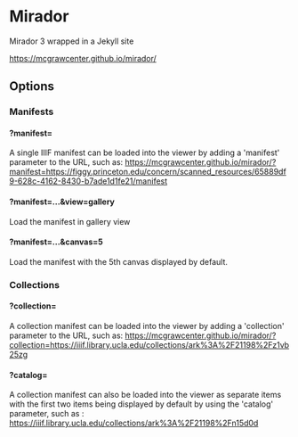 # Mirador
Mirador 3 wrapped in a Jekyll site

https://mcgrawcenter.github.io/mirador/

## Options
### Manifests

#### ?manifest=

A single IIIF manifest can be loaded into the viewer by adding a 'manifest' parameter to the URL, such as:
https://mcgrawcenter.github.io/mirador/?manifest=https://figgy.princeton.edu/concern/scanned_resources/65889df9-628c-4162-8430-b7ade1d1fe21/manifest

#### ?manifest=...&view=gallery
Load the manifest in gallery view

#### ?manifest=...&canvas=5
Load the manifest with the 5th canvas displayed by default.

### Collections
#### ?collection=

A collection manifest can be loaded into the viewer by adding a 'collection' parameter to the URL, such as:
https://mcgrawcenter.github.io/mirador/?collection=https://iiif.library.ucla.edu/collections/ark%3A%2F21198%2Fz1vb25zg

#### ?catalog=

A collection manifest can also be loaded into the viewer as separate items with the first two items being displayed by default by using the 'catalog' parameter, such as :
https://iiif.library.ucla.edu/collections/ark%3A%2F21198%2Fn15d0d




